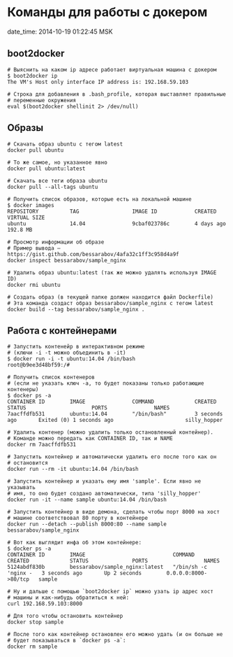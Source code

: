 # Команды для работы с докером

date_time: 2014-10-19 01:22:45 MSK

## boot2docker

    # Выяснить на каком ip адресе работает виртуальная машина с докером
    $ boot2docker ip
    The VM's Host only interface IP address is: 192.168.59.103

    # Строка для добавления в .bash_profile, которая выставляет правильные
    # переменные окружения
    eval $(boot2docker shellinit 2> /dev/null)

## Образы

    # Скачать образ ubuntu с тегом latest
    docker pull ubuntu

    # То же самое, но указанное явно
    docker pull ubuntu:latest

    # Скачать все теги образа ubuntu
    docker pull --all-tags ubuntu

    # Получить список образов, которые есть на локальной машине
    $ docker images
    REPOSITORY          TAG                 IMAGE ID            CREATED             VIRTUAL SIZE
    ubuntu              14.04               9cbaf023786c        4 days ago          192.8 MB

    # Просмотр информации об образе
    # Пример вывода — https://gist.github.com/bessarabov/4afa32c1ff3c958d4a9f
    docker inspect bessarabov/sample_nginx

    # Удалить образ ubuntu:latest (так же можно удалять используя IMAGE ID)
    docker rmi ubuntu

    # Создать образ (в текущей папке должен находится файл Dockerfile)
    # Эта команда создаст образ bessarabov/sample_nginx с тегом latest
    docker build --tag bessarabov/sample_nginx .

## Работа с контейнерами

    # Запустить контенейр в интерактивном режиме
    # (ключи -i -t можно объединить в -it)
    $ docker run -i -t ubuntu:14.04 /bin/bash
    root@b9ee3d48bf59:/#

    # Получить список контенеров
    # (если не указать ключ -a, то будет показаны только работающие контенеры)
    $ docker ps -a
    CONTAINER ID        IMAGE               COMMAND             CREATED             STATUS                     PORTS               NAMES
    7aacffdfb531        ubuntu:14.04        "/bin/bash"         3 seconds ago       Exited (0) 1 seconds ago                       silly_hopper

    # Удалить контенер (можно удалить только остановленный контейнер).
    # Команде можно передать как CONTAINER ID, так и NAME
    docker rm 7aacffdfb531

    # Запустить контейнер и автоматически удалить его после того как он
    # остановится
    docker run --rm -it ubuntu:14.04 /bin/bash

    # Запустить контейнер и указать ему имя 'sample'. Если явно не указывать
    # имя, то оно будет создано автоматически, типа 'silly_hopper'
    docker run -it --name sample ubuntu:14.04 /bin/bash

    # Запустить контейнер в виде демона, сделать чтобы порт 8000 на хост
    # машине соответствовал 80 порту в контейнере
    docker run --detach --publish 8000:80 --name sample bessarabov/sample_nginx

    # Вот как выглядит инфа об этом контейнере:
    $ docker ps -a
    CONTAINER ID        IMAGE                            COMMAND                CREATED             STATUS              PORTS                  NAMES
    5124abdf830b        bessarabov/sample_nginx:latest   "/bin/sh -c 'nginx -   3 seconds ago       Up 2 seconds        0.0.0.0:8000->80/tcp   sample

    # Ну и дальше с помощью `boot2docker ip` можно узать ip адрес хост
    # машины и как-нибудь обратиться к ней:
    curl 192.168.59.103:8000

    # Для того чтобы остановить контейнер
    docker stop sample

    # После того как контейнер остановлен его можно удать (и он больше не
    # будет показываться в `docker ps -a`:
    docker rm sample
